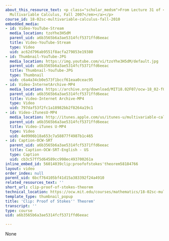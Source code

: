 ```yaml
---
about_this_resource_text: <p class="scholar_medsm">From Lecture 31 of <a href="http://ocw.mit.edu/courses/mathematics/18-02-multivariable-calculus-fall-2007/video-lectures/"><em>18.02
  Multivariable Calculus, Fall 2007</em></a></p>
course_id: 18-02sc-multivariable-calculus-fall-2010
embedded_media:
- id: Video-YouTube-Stream
  media_location: tzoYhe3H5dM
  parent_uid: a6b3565b6a3ae5314fcf5371ffd6eeac
  title: Video-YouTube-Stream
  type: Video
  uid: ac62d796ab9551f8acfa279853e19380
- id: Thumbnail-YouTube-JPG
  media_location: https://img.youtube.com/vi/tzoYhe3H5dM/default.jpg
  parent_uid: a6b3565b6a3ae5314fcf5371ffd6eeac
  title: Thumbnail-YouTube-JPG
  type: Thumbnail
  uid: c6a4a34cb0e573f1bccf61eaa0ceac95
- id: Video-InternetArchive-MP4
  media_location: https://archive.org/download/MIT18.02F07/ocw-18_02-f07-lec31_300k.mp4
  parent_uid: a6b3565b6a3ae5314fcf5371ffd6eeac
  title: Video-Internet Archive-MP4
  type: Video
  uid: 797daf53f2fc1a18982bb2f8264a19c1
- id: Video-iTunesU-MP4
  media_location: http://itunes.apple.com/us/itunes-u/multivariable-calculus-spring/id354869122
  parent_uid: a6b3565b6a3ae5314fcf5371ffd6eeac
  title: Video-iTunes U-MP4
  type: Video
  uid: 4e0906b18a653c7a58877f4987b1c465
- id: Caption-OCW-SRT
  parent_uid: a6b3565b6a3ae5314fcf5371ffd6eeac
  title: Caption-OCW-SRT-English - US
  type: Caption
  uid: cb3c57ff5d64589cc998ec493700261a
inline_embed_id: 56014039clip:proofofstokes'theorem58184766
layout: video
order_index: null
parent_uid: 6bcf764105bf41d15a383392f24a4910
related_resources_text: ''
short_url: clip-proof-of-stokes-theorem
technical_location: https://ocw.mit.edu/courses/mathematics/18-02sc-multivariable-calculus-fall-2010/4.-triple-integrals-and-surface-integrals-in-3-space/part-c-line-integrals-and-stokes-theorem/session-92-proof-of-stokes-theorem/clip-proof-of-stokes-theorem
template_type: thumbnail_popup
title: 'Clip: Proof of Stokes'' Theorem'
transcript: ''
type: course
uid: a6b3565b6a3ae5314fcf5371ffd6eeac

---
```

None